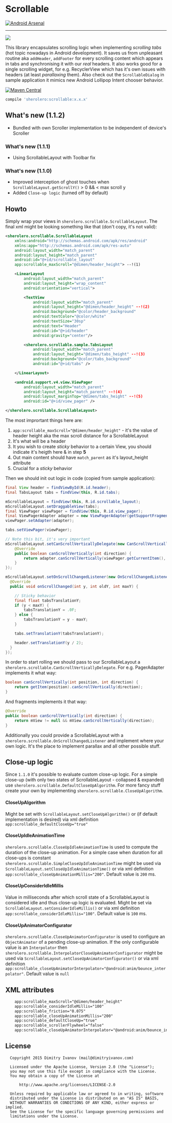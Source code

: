 # Scrollable

[![Android Arsenal](https://img.shields.io/badge/Android%20Arsenal-Scrollable-brightgreen.svg?style=flat)](http://android-arsenal.com/details/1/1687)

---

![](https://raw.githubusercontent.com/noties/Scrollable/master/sample.gif)

This library encapsulates scrolling logic when implementing *scrolling tabs* (hot topic nowadays in Android development). It saves us from unpleasant routine aka `addHeader`, `addFooter` for every scrolling content which appears in tabs and synchronising it with our *real* headers. It also works good for a single scrolling widget, for e.g. RecyclerView which has it's own issues with headers (at least *parallaxing* them). Also check out the `ScrollableDialog` in sample application it mimics new Android Lollipop Intent chooser behavior.

[![Maven Central](https://img.shields.io/maven-central/v/sherolero/scrollable.svg)](http://search.maven.org/#search|ga|1|g%3A%22com.sherolero%22%20AND%20a%3A%22scrollable%22)
```groovy
compile 'sherolero:scrollable:x.x.x'
```


## What's new (1.1.2)
* Bundled with own Scroller implementation to be independent of device's Scroller


### What's new (1.1.1)
* Using ScrollableLayout with Toolbar fix


### What's new (1.1.0)
* Improved interception of ghost touches when `ScrollableLayout.getScrollY()` > 0 && < max scroll y
* Added `Close-up logic` (turned off by default)


## Howto
Simply wrap your views in `sherolero.scrollable.ScrollableLayout`. The final xml might be looking something like that (don't copy, it's not valid):

```xml
<sherolero.scrollable.ScrollableLayout
    xmlns:android="http://schemas.android.com/apk/res/android"
    xmlns:app="http://schemas.android.com/apk/res-auto"
    android:layout_width="match_parent"
    android:layout_height="match_parent"
    android:id="@+id/scrollable_layout"
    app:scrollable_maxScroll="@dimen/header_height"> --!(1)

    <LinearLayout
        android:layout_width="match_parent"
        android:layout_height="wrap_content"
        android:orientation="vertical">

        <TextView
            android:layout_width="match_parent"
            android:layout_height="@dimen/header_height" --!(2)
            android:background="@color/header_background"
            android:textColor="@color/white"
            android:textSize="30sp"
            android:text="Header"
            android:id="@+id/header"
            android:gravity="center"/>

        <sherolero.scrollable.sample.TabsLayout
            android:layout_width="match_parent"
            android:layout_height="@dimen/tabs_height" --!(3)
            android:background="@color/tabs_background"
            android:id="@+id/tabs" />

    </LinearLayout>

    <android.support.v4.view.ViewPager
        android:layout_width="match_parent"
        android:layout_height="match_parent" --!(4)
        android:layout_marginTop="@dimen/tabs_height" --!(5)
        android:id="@+id/view_pager" />

</sherolero.scrollable.ScrollableLayout>

```

The most imprortant things here are:

1. `app:scrollable_maxScroll="@dimen/header_height"` - it's the value of header height aka the max scroll distance for a ScrollableLayout
2. It's what will be a header
3. It you wish to create *sticky* behavior to a certain View, you should indicate it's heigth here & in step **5**
4. Out main content should have `match_parent` as it's layout_height attribute
5. Crucial for a *sticky* behavior


Then we should init out logic in code (copied from sample application):
```java
final View header = findViewById(R.id.header);
final TabsLayout tabs = findView(this, R.id.tabs);

mScrollableLayout = findView(this, R.id.scrollable_layout);
mScrollableLayout.setDraggableView(tabs);
final ViewPager viewPager = findView(this, R.id.view_pager);
final ViewPagerAdapter adapter = new ViewPagerAdapter(getSupportFragmentManager(), getResources(), getFragments());
viewPager.setAdapter(adapter);

tabs.setViewPager(viewPager);

// Note this bit, it's very important
mScrollableLayout.setCanScrollVerticallyDelegate(new CanScrollVerticallyDelegate() {
    @Override
    public boolean canScrollVertically(int direction) {
    	return adapter.canScrollVertically(viewPager.getCurrentItem(), direction);
    }
});

mScrollableLayout.setOnScrollChangedListener(new OnScrollChangedListener() {
  @Override
  public void onScrollChanged(int y, int oldY, int maxY) {

	// Sticky behavior
    final float tabsTranslationY;
    if (y < maxY) {
    	tabsTranslationY = .0F;
    } else {
    	tabsTranslationY = y - maxY;
    }

    tabs.setTranslationY(tabsTranslationY);

    header.setTranslationY(y / 2);
  }
});
```

In order to start rolling we should pass to our ScrollableLayout a `sherolero.scrollable.CanScrollVerticallyDelegate`. For e.g. PagerAdapter implements it what way:

```java
boolean canScrollVertically(int position, int direction) {
	return getItem(position).canScrollVertically(direction);
}
```

And fragments implements it that way:

```java
@Override
public boolean canScrollVertically(int direction) {
	return mView != null && mView.canScrollVertically(direction);
}
```

Additionally you could provide a ScrollableLayout with a `sherolero.scrollable.OnScrollChangedListener` and implement where your own logic. It's the place to implement parallax and all other possible stuff.

## Close-up logic
Since `1.1.0` it's possible to evaluate custom close-up logic. For a simple close-up (with only two states of ScrollableLayout - collapsed & expanded) use `sherolero.scrollable.DefaultCloseUpAlgorithm`. For more fancy stuff create your own by implementing `sherolero.scrollable.CloseUpAlgorithm`.

#### CloseUpAlgorithm
Might be set with `ScrollableLayout.setCloseUpAlgorithm()` or (if default implementation is desired) via xml definition `app:scrollable_defaultCloseUp="true"`

#### CloseUpIdleAnimationTime
`sherolero.scrollable.CloseUpIdleAnimationTime` is used to compute the duration of the close-up animation. For a simple case when duration for all close-ups is constant `sherolero.scrollable.SimpleCloseUpIdleAnimationTime` might be used via `ScrollableLayout.setCloseUpIdleAnimationTime()` or via xml definition `app:scrollable_closeUpAnimationMillis="200"`.
Default value is `200` ms.

#### CloseUpConsiderIdleMillis
Value in milliseconds after which scroll state of a ScrollableLayout is considered idle and thus close-up logic is evaluated. Might be set via `ScrollableLayout.setConsiderIdleMillis()` or via xml definition `app:scrollable_considerIdleMillis="100"`.
Default value is `100` ms.

#### CloseUpAnimatorConfigurator
`sherolero.scrollable.CloseUpAnimatorConfigurator` is used to configure an `ObjectAnimator` of a pending close-up animation. If the only configurable value is an `Interpolator` then `sherolero.scrollable.InterpolatorCloseUpAnimatorConfigurator` might be used via `ScrollableLayout.setCloseUpAnimatorConfigurator()` or via xml definition `app:scrollable_closeUpAnimatorInterpolator="@android:anim/bounce_interpolator"`.
Default value is `null`

## XML attributes
```xml
    app:scrollable_maxScroll="@dimen/header_height"
    app:scrollable_considerIdleMillis="100"
    app:scrollable_friction="0.075"
    app:scrollable_closeUpAnimationMillis="200"
    app:scrollable_defaultCloseUp="true"
    app:scrollable_scrollerFlywheel="false"
    app:scrollable_closeUpAnimatorInterpolator="@android:anim/bounce_interpolator"
```


## License

```
  Copyright 2015 Dimitry Ivanov (mail@dimitryivanov.com)

  Licensed under the Apache License, Version 2.0 (the "License");
  you may not use this file except in compliance with the License.
  You may obtain a copy of the License at

      http://www.apache.org/licenses/LICENSE-2.0

  Unless required by applicable law or agreed to in writing, software
  distributed under the License is distributed on an "AS IS" BASIS,
  WITHOUT WARRANTIES OR CONDITIONS OF ANY KIND, either express or implied.
  See the License for the specific language governing permissions and
  limitations under the License.
```
